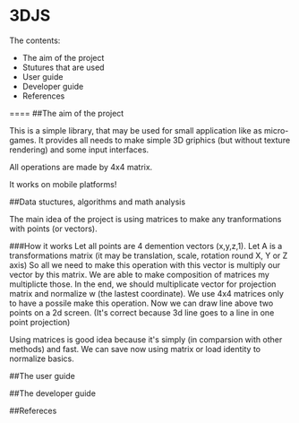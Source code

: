 3DJS
====

The contents:
 - The aim of the project
 - Stutures that are used
 - User guide
 - Developer guide
 - References

====
##The aim of the project

This is a simple library, that may be used for small application like as micro-games. It provides all needs to make simple 3D griphics (but without texture rendering) and some input interfaces.

All operations are made by 4x4 matrix.

It works on mobile platforms!

##Data stuctures, algorithms and math analysis

The main idea of the project is using matrices to make any tranformations with points (or vectors). 

###How it works
Let all points are 4 demention vectors (x,y,z,1).
Let A is a transformations matrix (it may be translation, scale, rotation round X, Y or Z axis)
So all we need to make this operation with this vector is multiply our vector by this matrix.
We are able to make composition of matrices my multiplicte those.
In the end, we should multiplicate vector for projection matrix and normalize w (the lastest coordinate). We use 4x4 matrices only to have a possile make this operation.
Now we can draw line above two points on a 2d screen. (It's correct because 3d line goes to a line in one point projection)

Using matrices is good idea because it's simply (in comparsion with other methods) and fast. We can save now using matrix or load identity to normalize basics.

##The user guide

##The developer guide

##Refereces

